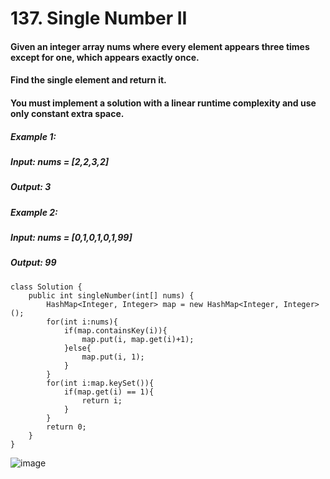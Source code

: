 # 137. Single Number II

#### Given an integer array nums where every element appears three times except for one, which appears exactly once.
#### Find the single element and return it.
#### You must implement a solution with a linear runtime complexity and use only constant extra space.

##### Example 1:
#####    Input: nums = [2,2,3,2]
#####    Output: 3
##### Example 2: 
#####    Input: nums = [0,1,0,1,0,1,99]
#####    Output: 99

```
class Solution {
    public int singleNumber(int[] nums) {
        HashMap<Integer, Integer> map = new HashMap<Integer, Integer>();
        for(int i:nums){
            if(map.containsKey(i)){
                map.put(i, map.get(i)+1);
            }else{
                map.put(i, 1);
            }
        }
        for(int i:map.keySet()){
            if(map.get(i) == 1){
                return i;
            }
        }
        return 0;
    }
}
```

![image](https://user-images.githubusercontent.com/97871497/187669607-d6306c9a-2221-4126-8404-f75e6443b913.png)
